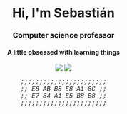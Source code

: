 <h1 align=center>Hi, I'm Sebastián</h1>

<h3 align=center>Computer science professor</h3>
<h4 align=center>A little obsessed with learning things</h4>

<p align="center">
    <img src="https://img.shields.io/badge/From-CDMX-%23006341">
    <img src="https://img.shields.io/badge/In-BKLN-%23FF6600">
    <!-- <img src="https://img.shields.io/badge/%E5%8B%89%E5%BC%B7%E4%B8%AD-JPN-BC002D">
    <img src="https://img.shields.io/badge/Apprendre-FRA-002654">
    <img src="https://img.shields.io/badge/U%C4%8D%C3%ADm_se-CZE-FFFFFF"> -->
</p>

<div align="center" style="font-family:courier; font-style:italic">;;;;;;;;;;;;;;;;;;;;;;;</div>
<div align="center" style="font-family:courier; font-style:italic">;; E8 AB B8 E8 A1 8C ;;</div>
<div align="center" style="font-family:courier; font-style:italic">;; E7 84 A1 E5 B8 B8 ;;</div>
<div align="center" style="font-family:courier; font-style:italic">;;;;;;;;;;;;;;;;;;;;;;;</div>